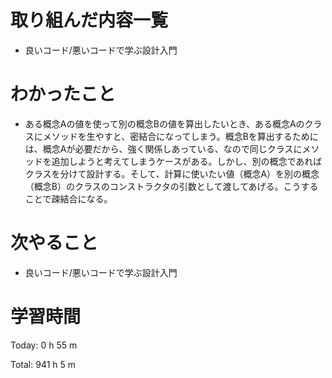 # 取り組んだ内容一覧
- 良いコード/悪いコードで学ぶ設計入門

# わかったこと
- ある概念Aの値を使って別の概念Bの値を算出したいとき、ある概念Aのクラスにメソッドを生やすと、密結合になってしまう。概念Bを算出するためには、概念Aが必要だから、強く関係しあっている、なので同じクラスにメソッドを追加しようと考えてしまうケースがある。しかし、別の概念であればクラスを分けて設計する。そして、計算に使いたい値（概念A）を別の概念（概念B）のクラスのコンストラクタの引数として渡してあげる。こうすることで疎結合になる。

# 次やること
- 良いコード/悪いコードで学ぶ設計入門

# 学習時間
Today: 0 h 55 m

Total: 941 h 5 m
